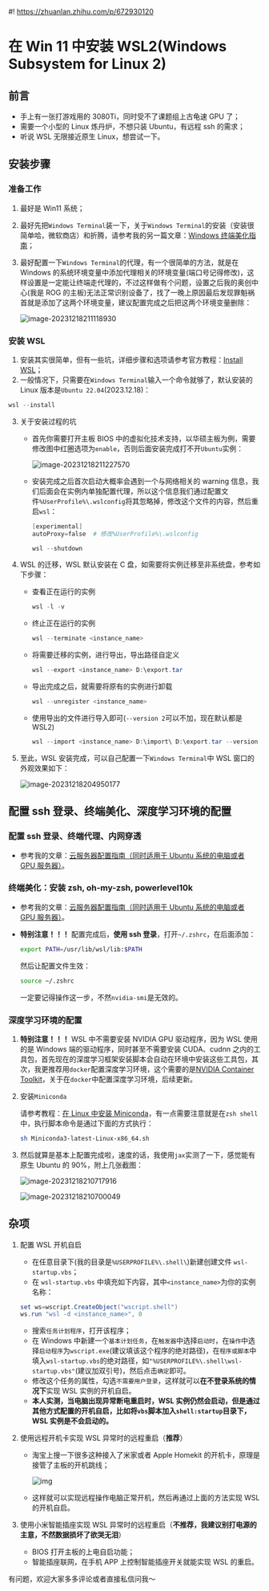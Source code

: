 #! https://zhuanlan.zhihu.com/p/672930120

# 在 Win 11 中安装 WSL2(Windows Subsystem for Linux 2)

## 前言

- 手上有一张打游戏用的 3080Ti，同时受不了课题组上古龟速 GPU 了；
- 需要一个小型的 Linux 炼丹炉，不想只装 Ubuntu，有远程 ssh 的需求；
- 听说 WSL 无限接近原生 Linux，想尝试一下。

## 安装步骤

### 准备工作

1. 最好是 Win11 系统；
2. 最好先把`Windows Terminal`装一下，关于`Windows Terminal`的安装（安装很简单哈，微软商店）和折腾，请参考我的另一篇文章：[Windows 终端美化指南](https://github.com/hjnnjh/My-Tech-Blogs/blob/main/Windows终端美化指南.md)；

3. 最好配置一下`Windows Terminal`的代理，有一个很简单的方法，就是在 Windows 的系统环境变量中添加代理相关的环境变量(端口号记得修改)，这样设置是一定能让终端走代理的，不过这样做有个问题，设置之后我的奥创中心(我是 ROG 的主板)无法正常识别设备了，找了一晚上原因最后发现罪魁祸首就是添加了这两个环境变量，建议配置完成之后把这两个环境变量删除：

   ![image-20231218211118930](https://gitee.com/zephyrushjnnjh/image-repo/raw/master/img/202312182111971.png)

### 安装 WSL

1. 安装其实很简单，但有一些坑，详细步骤和选项请参考官方教程：[Install WSL](https://learn.microsoft.com/en-us/windows/wsl/install)；
2. 一般情况下，只需要在`Windows Terminal`输入一个命令就够了，默认安装的 Linux 版本是`Ubuntu 22.04`(2023.12.18)：

```powershell
wsl --install
```

3. 关于安装过程的坑

   - 首先你需要打开主板 BIOS 中的虚拟化技术支持，以华硕主板为例，需要修改图中红圈选项为`enable`，否则后面安装完成打不开`Ubuntu`实例：

     ![image-20231218211227570](https://gitee.com/zephyrushjnnjh/image-repo/raw/master/img/202312182112599.png)

   - 安装完成之后首次启动大概率会遇到一个与网络相关的 warning 信息，我们后面会在实例内单独配置代理，所以这个信息我们通过配置文件`%UserProfile%\.wslconfig`将其忽略掉，修改这个文件的内容，然后重启`wsl`：

     ```powershell
     [experimental]
     autoProxy=false  # 修改%UserProfile%\.wslconfig
     ```

     ```powershell
     wsl --shutdown
     ```

4. WSL 的迁移，WSL 默认安装在 C 盘，如需要将实例迁移至非系统盘，参考如下步骤：

   - 查看正在运行的实例

     ```powershell
     wsl -l -v
     ```

   - 终止正在运行的实例

     ```powershell
     wsl --terminate <instance_name>
     ```

   - 将需要迁移的实例，进行导出，导出路径自定义

     ```powershell
     wsl --export <instance_name> D:\export.tar
     ```

   - 导出完成之后，就需要将原有的实例进行卸载

     ```powershell
     wsl --unregister <instance_name>
     ```

   - 使用导出的文件进行导入即可(`--version 2`可以不加，现在默认都是 WSL2)

     ```powershell
     wsl --import <instance_name> D:\import\ D:\export.tar --version 2
     ```

5. 至此，WSL 安装完成，可以自己配置一下`Windows Terminal`中 WSL 窗口的外观效果如下：

   ![image-20231218204950177](https://gitee.com/zephyrushjnnjh/image-repo/raw/master/img/202312182049202.png)

## 配置 ssh 登录、终端美化、深度学习环境的配置

### 配置 ssh 登录、终端代理、内网穿透

- 参考我的文章：[云服务器配置指南（同时适用于 Ubuntu 系统的电脑或者 GPU 服务器）](https://zhuanlan.zhihu.com/p/672920221)。

### 终端美化：安装 zsh, oh-my-zsh, powerlevel10k

- 参考我的文章：[云服务器配置指南（同时适用于 Ubuntu 系统的电脑或者 GPU 服务器）](https://zhuanlan.zhihu.com/p/672920221)。

- **特别注意！！！** 配置完成后，**使用 ssh 登录**，打开`~/.zshrc`，在后面添加：

  ```bash
  export PATH=/usr/lib/wsl/lib:$PATH
  ```

  然后让配置文件生效：

  ```bash
  source ~/.zshrc
  ```

  一定要记得操作这一步，不然`nvidia-smi`是无效的。

### 深度学习环境的配置

1. **特别注意！！！** WSL 中不需要安装 NVIDIA GPU 驱动程序，因为 WSL 使用的是 Windows 端的驱动程序，同时甚至不需要安装 CUDA、cudnn 之内的工具包，首先现在的深度学习框架安装脚本会自动在环境中安装这些工具包，其次，我更推荐用`docker`配置深度学习环境，这个需要的是[NVIDIA Container Toolkit](https://docs.nvidia.com/datacenter/cloud-native/container-toolkit/install-guide.html)，关于在`docker`中配置深度学习环境，后续更新。

2. 安装`Miniconda`

   请参考教程：[在 Linux 中安装 Miniconda](https://docs.conda.io/projects/conda/en/latest/user-guide/install/linux.html)，有一点需要注意就是在`zsh shell`中，执行脚本命令是通过下面的方式执行：

   ```bash
   sh Miniconda3-latest-Linux-x86_64.sh
   ```

3. 然后就算是基本上配置完成啦，速度的话，我使用`jax`实测了一下，感觉能有原生 Ubuntu 的 90%，附上几张截图：

   ![image-20231218210717916](https://gitee.com/zephyrushjnnjh/image-repo/raw/master/img/202312182107951.png)

   ![image-20231218210700049](https://gitee.com/zephyrushjnnjh/image-repo/raw/master/img/202312182107078.png)

## 杂项

1. 配置 WSL 开机自启

   - 在任意目录下(我的目录是`%USERPROFILE%\.shell\`)新建创建文件 `wsl-startup.vbs`；
   - 在 `wsl-startup.vbs` 中填充如下内容，其中`<instance_name>`为你的实例名称：

   ```powershell
   set ws=wscript.CreateObject("wscript.shell")
   ws.run "wsl -d <instance_name>", 0
   ```

   - 搜索`任务计划程序`，打开该程序；
   - 在 Windows 中新建一个`基本计划任务`，在`触发器`中选择`启动时`，在`操作`中选择`启动程序`为`wscript.exe`(建议填该这个程序的绝对路径)，在`程序或脚本`中填入`wsl-startup.vbs`的绝对路径，如`"%USERPROFILE%\.shell\wsl-startup.vbs"`(建议加双引号)，然后点击`确定`即可。
   - 修改这个任务的属性，勾选`不需要用户登录`，这样就可以**在不登录系统的情况下**实现 WSL 实例的开机自启。
   - **本人实测，当电脑出现异常断电重启时，WSL 实例仍然会启动，但是通过其他方式配置的开机自启，比如将`vbs`脚本加入`shell:startup`目录下，WSL 实例是不会启动的。**

2. 使用远程开机卡实现 WSL 异常时的远程重启（**推荐**）

   - 淘宝上搜一下很多这种接入了米家或者 Apple Homekit 的开机卡，原理是接管了主板的开机跳线；

     ![img](https://gitee.com/zephyrushjnnjh/image-repo/raw/master/img/202312211658933.webp)

   - 这样就可以实现远程操作电脑正常开机，然后再通过上面的方法实现 WSL 的开机自启。

3. 使用小米智能插座实现 WSL 异常时的远程重启（**不推荐，我建议别打电源的主意，不然数据损坏了欲哭无泪**）

   - BIOS 打开主板的上电自启功能；
   - 智能插座联网，在手机 APP 上控制智能插座开关就能实现 WSL 的重启。

有问题，欢迎大家多多评论或者直接私信问我～
